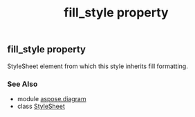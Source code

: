 ﻿---
title: fill_style property
second_title: Aspose.Diagram for Python via .NET API References
description: 
type: docs
weight: 90
url: /python-net/aspose.diagram/stylesheet/fill_style/
is_root: false
---

## fill_style property


StyleSheet element from which this style inherits fill formatting.

### See Also
* module [aspose.diagram](../../)
* class [StyleSheet](/diagram/python-net/aspose.diagram/stylesheet)
